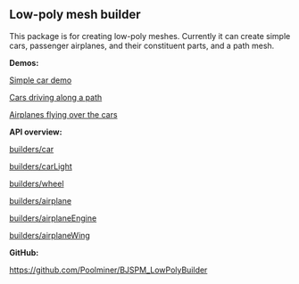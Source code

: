 ## Low-poly mesh builder

This package is for creating low-poly meshes. Currently it can create simple cars, passenger airplanes, and their constituent parts, and a path mesh.

**Demos:**

[Simple car demo](https://playground.croncle.com/#CEGIX2)

[Cars driving along a path](https://playground.croncle.com/#BHKRV0#7)

[Airplanes flying over the cars](https://playground.croncle.com/#BHKRV0#8)

**API overview:**

[builders/car](/builders/car.d.ts?view)

[builders/carLight](/builders/carLight.d.ts?view)

[builders/wheel](/builders/wheel.d.ts?view)

[builders/airplane](/builders/airplane.d.ts?view)

[builders/airplaneEngine](/builders/airplaneEngine.d.ts?view)

[builders/airplaneWing](/builders/airplaneWing.d.ts?view)

**GitHub:**

https://github.com/Poolminer/BJSPM_LowPolyBuilder